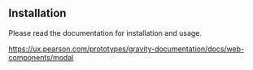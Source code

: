 ## Installation

Please read the documentation for installation and usage.

https://ux.pearson.com/prototypes/gravity-documentation/docs/web-components/modal
